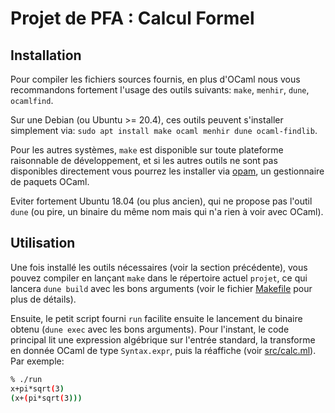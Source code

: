 Projet de PFA : Calcul Formel
=============================

## Installation

Pour compiler les fichiers sources fournis, en plus d'OCaml nous vous recommandons
fortement l'usage des outils suivants: `make`, `menhir`, `dune`, `ocamlfind`.

Sur une Debian (ou Ubuntu >= 20.4), ces outils peuvent s'installer simplement via:
`sudo apt install make ocaml menhir dune ocaml-findlib`.

Pour les autres systèmes, `make` est disponible sur toute plateforme raisonnable de
développement, et si les autres outils ne sont pas disponibles directement vous
pourrez les installer via [opam](http://opam.ocaml.org/), un gestionnaire de paquets OCaml.

Eviter fortement Ubuntu 18.04 (ou plus ancien), qui ne propose pas
l'outil `dune` (ou pire, un binaire du même nom mais qui n'a rien à
voir avec OCaml).

## Utilisation

Une fois installé les outils nécessaires (voir la section précédente), vous pouvez
compiler en lançant `make` dans le répertoire actuel `projet`, ce qui lancera `dune build`
avec les bons arguments (voir le fichier [Makefile](Makefile) pour plus de détails).

Ensuite, le petit script fourni `run` facilite ensuite le lancement du
binaire obtenu (`dune exec` avec les bons arguments). Pour l'instant,
le code principal lit une expression algébrique sur l'entrée standard,
la transforme en donnée OCaml de type `Syntax.expr`, puis la réaffiche
(voir [src/calc.ml](src/calc.ml)). Par exemple:

```sh
% ./run
x+pi*sqrt(3)
(x+(pi*sqrt(3)))
```

